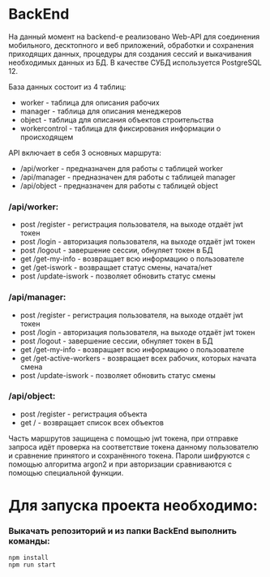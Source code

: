 
# BackEnd
На данный момент на backend-е реализовано Web-API для соединения мобильного, десктопного и веб приложений, обработки и сохранения приходящих данных, процедуры для создания сессий и выкачивания необходимых данных из БД. В качестве СУБД используется PostgreSQL 12.  
  
База данных состоит из 4 таблиц:
* worker - таблица для описания рабочих
* manager - таблица для описания менеджеров
* object - таблица для описания объектов строительства
* workercontrol - таблица для фиксирования информации о происходящем
  
API включает в себя 3 основных маршрута:
* /api/worker - предназначен для работы с таблицей worker
* /api/manager - предназначен для работы с таблицей manager
* /api/object - предназначен для работы с таблицей object

### /api/worker: 
* post /register - регистрация пользователя, на выходе отдаёт jwt токен
* post /login - авторизация пользователя, на выходе отдаёт jwt токен
* post /logout - завершение сессии, обнуляет токен в БД
* get  /get-my-info - возвращает всю информацию о пользователе
* get  /get-iswork - возвращает статус смены, начата/нет
* post /update-iswork - позволяет обновить статус смены

### /api/manager: 
* post /register - регистрация пользователя, на выходе отдаёт jwt токен
* post /login - авторизация пользователя, на выходе отдаёт jwt токен
* post /logout - завершение сессии, обнуляет токен в БД
* get  /get-my-info - возвращает всю информацию о пользователе
* get  /get-active-workers - возвращает всех рабочих, которых начата смена
* post /update-iswork - позволяет обновить статус смены
 
### /api/object: 
* post /register - регистрация объекта
* get  / - возвращает список всех объектов

Часть маршрутов защищена с помощью jwt токена, при отправке запроса идёт проверка на соответствие токена данному пользователю и сравнение принятого и сохранённого токена. Пароли шифруются с помощью алгоритма argon2 и при авторизации сравниваются с помощью специальной функции. 

  
# Для запуска проекта необходимо: 
### Выкачать репозиторий и из папки BackEnd выполнить команды:
```
npm install
npm run start
```

